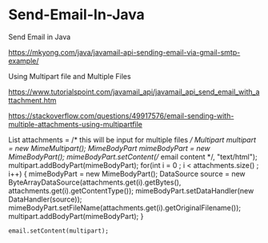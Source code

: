 # Send-Email-In-Java
Send Email in Java

https://mkyong.com/java/javamail-api-sending-email-via-gmail-smtp-example/

Using Multipart file and Multiple Files

https://www.tutorialspoint.com/javamail_api/javamail_api_send_email_with_attachment.htm

https://stackoverflow.com/questions/49917576/email-sending-with-multiple-attachments-using-multipartfile

List<MultipartFile> attachments = /* this will be input for multiple files */
    Multipart multipart = new MimeMultipart();
    MimeBodyPart mimeBodyPart = new MimeBodyPart();
    mimeBodyPart.setContent(/* email content */, "text/html");
    multipart.addBodyPart(mimeBodyPart);
    for(int i = 0 ; i < attachments.size() ; i++) {
        mimeBodyPart = new MimeBodyPart();
        DataSource source = new ByteArrayDataSource(attachments.get(i).getBytes(), attachments.get(i).getContentType());
        mimeBodyPart.setDataHandler(new DataHandler(source));
        mimeBodyPart.setFileName(attachments.get(i).getOriginalFilename());
        multipart.addBodyPart(mimeBodyPart);
    }

    email.setContent(multipart);





